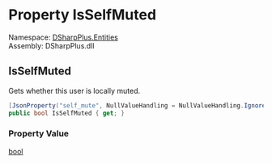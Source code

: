 # Property IsSelfMuted

Namespace: [DSharpPlus.Entities](DSharpPlus.Entities.md)  
Assembly: DSharpPlus.dll

## <a id="DSharpPlus_Entities_DiscordVoiceState_IsSelfMuted"></a>IsSelfMuted

Gets whether this user is locally muted.

```csharp
[JsonProperty("self_mute", NullValueHandling = NullValueHandling.Ignore)]
public bool IsSelfMuted { get; }
```

### Property Value

[bool](https://learn.microsoft.com/dotnet/api/system.boolean)

